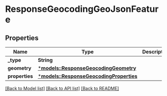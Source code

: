 # ResponseGeocodingGeoJsonFeature

## Properties
Name | Type | Description | Notes
------------ | ------------- | ------------- | -------------
**_type** | **String** |  | 
**geometry** | [***models::ResponseGeocodingGeometry**](ResponseGeocodingGeometry.md) |  | 
**properties** | [***models::ResponseGeocodingProperties**](ResponseGeocodingProperties.md) |  | 

[[Back to Model list]](../README.md#documentation-for-models) [[Back to API list]](../README.md#documentation-for-api-endpoints) [[Back to README]](../README.md)


